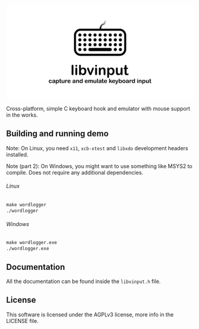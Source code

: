 ![libvinput banner](meta/libvinput.png)


Cross-platform, simple C keyboard hook and emulator with mouse support in the
works.

Building and running demo
-------------------------

Note: On Linux, you need `x11`, `xcb-xtest` and `libxdo` development headers
installed.

Note (part 2): On Windows, you might want to use something like MSYS2 to
compile. Does not require any additional dependencies.

###### Linux
```
make wordlogger
./wordlogger
```

###### Windows
```
make wordlogger.exe
./wordlogger.exe
```

Documentation
-------------

All the documentation can be found inside the `libvinput.h` file.

License
-------

This software is licensed under the AGPLv3 license, more info in the LICENSE
file.

